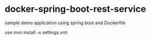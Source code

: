 # docker-spring-boot-rest-service
sample demo application using spring boot and Dockerfile

use mvn install -s settings.xml
